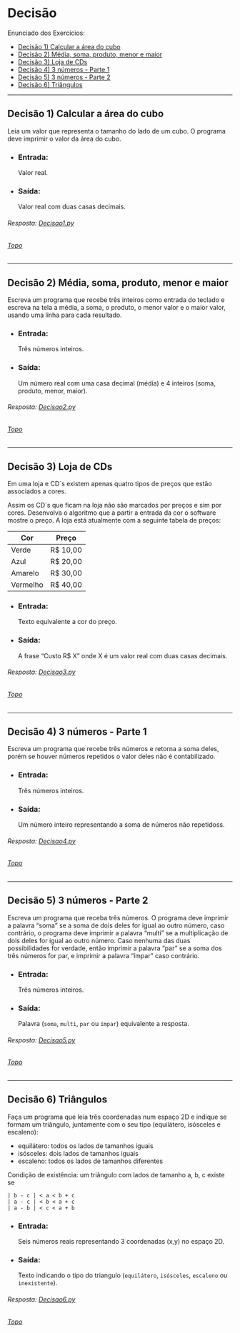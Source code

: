 <div id='topo'/>

# Decisão

Enunciado dos Exercícios:

 * [Decisão 1) Calcular a área do cubo](#Decisao1)
 * [Decisão 2) Média, soma, produto, menor e maior](#Decisao2)
 * [Decisão 3) Loja de CDs](#Decisao3)
 * [Decisão 4) 3 números - Parte 1](#Decisao4)
 * [Decisão 5) 3 números - Parte 2](#Decisao5)
 * [Decisão 6) Triângulos](#Decisao6)

*******

<div id='Decisao1'/>

## Decisão 1) Calcular a área do cubo

Leia um valor que representa o tamanho do lado de um cubo. O programa deve imprimir o valor da área do cubo.

* ### Entrada:

  Valor real.

* ### Saída:

  Valor real com duas casas decimais.  

###### Resposta: [Decisao1.py](https://github.com/biancamendes/Computer-Programming-Exercises-PT-BR-/blob/main/02.%20Decis%C3%A3o/Decisao1.py)
###### [Topo](#topo)
  
*******

<div id='Decisao2'/>

## Decisão 2) Média, soma, produto, menor e maior

Escreva um programa que recebe três inteiros como entrada do teclado e escreva na tela a média, a soma, o produto, o menor valor e o maior valor, usando uma linha para cada resultado.

* ### Entrada:

  Três números inteiros.

* ### Saída:

  Um número real com uma casa decimal (média) e 4 inteiros (soma, produto, menor, maior).  

###### Resposta: [Decisao2.py](https://github.com/biancamendes/Computer-Programming-Exercises-PT-BR-/blob/main/02.%20Decis%C3%A3o/Decisao2.py)
###### [Topo](#topo)
  
*******

<div id='Decisao3'/>

## Decisão 3) Loja de CDs

Em uma loja e CD´s existem apenas quatro tipos de preços que estão associados a cores.

Assim os CD´s que ficam na loja não são marcados por preços e sim por cores. Desenvolva o algoritmo que a partir a entrada da cor o software mostre o preço. A loja está atualmente com a seguinte tabela de preços:

| Cor      | Preço    |
|----------|----------|
| Verde    | R$ 10,00 |
| Azul     | R$ 20,00 |
| Amarelo  | R$ 30,00 |
| Vermelho | R$ 40,00 |

* ### Entrada:

  Texto equivalente a cor do preço.

* ### Saída:

  A frase “Custo R$ X” onde X é um valor real com duas casas decimais.  

###### Resposta: [Decisao3.py](https://github.com/biancamendes/Computer-Programming-Exercises-PT-BR-/blob/main/02.%20Decis%C3%A3o/Decisao3.py)
###### [Topo](#topo)
  
*******

<div id='Decisao4'/>

## Decisão 4) 3 números - Parte 1

Escreva um programa que recebe três números e retorna a soma deles, porém se houver números repetidos o valor deles não é contabilizado.

* ### Entrada:

  Três números inteiros.

* ### Saída:

  Um número inteiro representando a soma de números não repetidoss.  

###### Resposta: [Decisao4.py](https://github.com/biancamendes/Computer-Programming-Exercises-PT-BR-/blob/main/02.%20Decis%C3%A3o/Decisao4.py)
###### [Topo](#topo)
  
*******

<div id='Decisao5'/>

## Decisão 5) 3 números - Parte 2

Escreva um programa que receba três números. O programa deve imprimir a palavra “soma” se a soma de dois deles for igual ao outro número, caso contrário, o programa deve imprimir a palavra “multi” se a multiplicação de dois deles for igual ao outro número. Caso nenhuma das duas possibilidades for verdade, então imprimir a palavra “par” se a soma dos três números for par, e imprimir a palavra “ímpar” caso contrário.

* ### Entrada:

  Três números inteiros.

* ### Saída:

  Palavra (`soma`, `multi`, `par` ou `ímpar`) equivalente a resposta.

###### Resposta: [Decisao5.py](https://github.com/biancamendes/Computer-Programming-Exercises-PT-BR-/blob/main/02.%20Decis%C3%A3o/Decisao5.py)
###### [Topo](#topo)
  
*******

<div id='Decisao6'/>

## Decisão 6) Triângulos

Faça um programa que leia três coordenadas num espaço 2D e indique se formam um triângulo, juntamente com o seu tipo (equilátero, isósceles e escaleno):

* equilátero: todos os lados de tamanhos iguais
* isósceles: dois lados de tamanhos iguais
* escaleno: todos os lados de tamanhos diferentes

Condição de existência: um triângulo com lados de tamanho a, b, c existe se

```
| b - c | < a < b + c
| a - c | < b < a + c
| a - b | < c < a + b
```

* ### Entrada:

  Seis números reais representando 3 coordenadas (x,y) no espaço 2D.

* ### Saída:

  Texto indicando o tipo do triangulo (`equilátero`, `isósceles`, `escaleno` ou `inexistente`).  

###### Resposta: [Decisao6.py](https://github.com/biancamendes/Computer-Programming-Exercises-PT-BR-/blob/main/02.%20Decis%C3%A3o/Decisao6.py)
###### [Topo](#topo)
